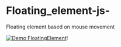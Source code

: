 # Floating_element-js-
Floating element based on mouse movement 

[![Demo FloatingElement](https://user-images.githubusercontent.com/62817753/205156148-c520b50f-211f-45bf-8565-b5fde18dd178.gif)](https://youtu.be/wl2IT_bmcec)!
